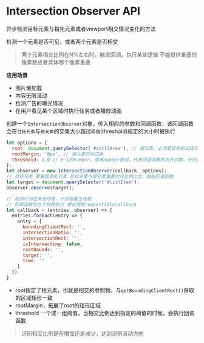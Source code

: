 # Intersection Observer API

异步检测目标元素与祖先元素或者viewport相交情况变化的方法

检测一个元素是否可见，或者两个元素是否相交
> 两个元素相交比例在N%左右时，触发回调，执行某些逻辑
> 不能提供重叠的像素数或者具体哪个像素重叠

**应用场景**

+ 图片懒加载
+ 内容无限滚动
+ 检测广告的曝光情况
+ 在用户看见某个区域时执行任务或者播放动画

创建一个`IntersectionObserver`对象，传入相应的参数和回调函数，该回调函数会在`目标元素`与`根元素`的交集大小超过`阈值`(threshold)规定的大小时被执行

```js
let options = {
  root: document.querySelector('#scrllArea'), // 根元素，必须是目标的父级元素，未指定或者为null，默认为浏览器视窗
  rootMargin: '0px', // 根元素的外边距
  threshold: 1.0 // 0~1的number，或者number数组，代表回调函数的执行次数，分别在对应时机执行
};
let observer = new IntersectionObserver(callback, options);
// 目标元素 要被观测的元素 目标元素与根元素重叠对应比例之后，触发回调函数
let target = document.querySelector('#listItem');
observer.observe(target);

// 观测行为在其他线程，不会阻塞主线程
// 回调函数会在主线程执行 建议搭配requestIdleCallback
let callback = (entries, observer) => {
  entries.forEach(entry => {
    entry = {
      boundingClientRect: '',
      intersectionRatio: '',
      intersectionRect: '',
      isIntersecting: false,
      rootBounds: '',
      target: '',
      time: ''
    }
  })
}
```

+ root指定了根元素，也就是相交的参照物，与`getBoundingClientRect()`获取的区域矩形一致
+ rootMargin，拓展了root的矩形区域
+ threshold 一个或一组阈值，当相交比例达到指定的阈值的时候，会执行回调函数

> 识别相交比例是在增加还是减少，达到识别滚动方向
